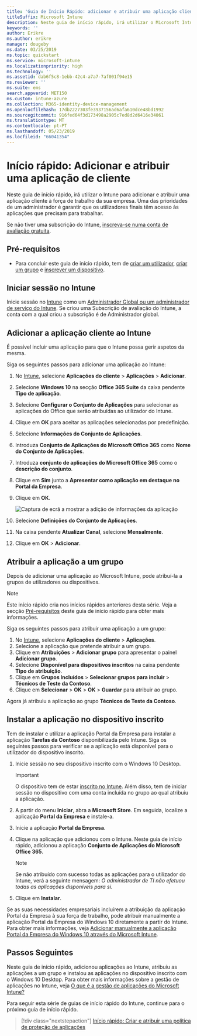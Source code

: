 ```yaml
---
title: 'Guia de Início Rápido: adicionar e atribuir uma aplicação cliente'
titleSuffix: Microsoft Intune
description: Neste guia de início rápido, irá utilizar o Microsoft Intune para adicionar e atribuir uma aplicação cliente.
keywords: ''
author: Erikre
ms.author: erikre
manager: dougeby
ms.date: 03/25/2019
ms.topic: quickstart
ms.service: microsoft-intune
ms.localizationpriority: high
ms.technology: ''
ms.assetid: dab6f5c8-1ebb-42c4-a7a7-7af001f94e15
ms.reviewer: ''
ms.suite: ems
search.appverid: MET150
ms.custom: intune-azure
ms.collection: M365-identity-device-management
ms.openlocfilehash: 17db2227303fe3937156ad6afa610dce48bd1992
ms.sourcegitcommit: 916fed64f3d173498a2905c7ed8d2d6416e34061
ms.translationtype: MT
ms.contentlocale: pt-PT
ms.lasthandoff: 05/23/2019
ms.locfileid: "66041354"
---
```

# <a name="quickstart-add-and-assign-a-client-app"></a>Início rápido: Adicionar e atribuir uma aplicação de cliente

Neste guia de início rápido, irá utilizar o Intune para adicionar e atribuir uma aplicação cliente à força de trabalho da sua empresa. Uma das prioridades de um administrador é garantir que os utilizadores finais têm acesso às aplicações que precisam para trabalhar. 

Se não tiver uma subscrição do Intune, [inscreva-se numa conta de avaliação gratuita](free-trial-sign-up.md).

## <a name="prerequisites"></a>Pré-requisitos

- Para concluir este guia de início rápido, tem de [criar um utilizador](quickstart-create-user.md), [criar um grupo](quickstart-create-group.md) e [inscrever um dispositivo](quickstart-setup-auto-enrollment.md).

## <a name="sign-in-to-intune"></a>Iniciar sessão no Intune

Inicie sessão no [Intune](https://aka.ms/intuneportal) como um [Administrador Global ou um administrador de serviço do Intune](users-add.md#types-of-administrators). Se criou uma Subscrição de avaliação do Intune, a conta com a qual criou a subscrição é de Administrador global.

## <a name="add-the-client-app-to-intune"></a>Adicionar a aplicação cliente ao Intune

É possível incluir uma aplicação para que o Intune possa gerir aspetos da mesma. 

Siga os seguintes passos para adicionar uma aplicação ao Intune:

1. No [Intune](https://aka.ms/intuneportal), selecione **Aplicações do cliente** > **Aplicações** > **Adicionar**. 
2. Selecione **Windows 10** na secção **Office 365 Suite** da caixa pendente **Tipo de aplicação**.
3. Selecione **Configurar o Conjunto de Aplicações** para selecionar as aplicações do Office que serão atribuídas ao utilizador do Intune.
4. Clique em **OK** para aceitar as aplicações selecionadas por predefinição.
5. Selecione **Informações do Conjunto de Aplicações**.
6. Introduza **Conjunto de Aplicações do Microsoft Office 365** como **Nome do Conjunto de Aplicações**.
7. Introduza **conjunto de aplicações do Microsoft Office 365** como o **descrição do conjunto**.
8. Clique em **Sim** junto a **Apresentar como aplicação em destaque no Portal da Empresa**.
9. Clique em **OK**.

    ![Captura de ecrã a mostrar a adição de informações da aplicação](media/quickstart-add-assign-app/quickstart-add-assign-app-01.png)

8. Selecione **Definições do Conjunto de Aplicações**.
9. Na caixa pendente **Atualizar Canal**, selecione **Mensalmente**.
10. Clique em **OK** > **Adicionar**.

## <a name="assign-the-app-to-a-group"></a>Atribuir a aplicação a um grupo

Depois de adicionar uma aplicação ao Microsoft Intune, pode atribuí-la a grupos de utilizadores ou dispositivos.

> [!NOTE]
> Este início rápido cria nos inícios rápidos anteriores desta série. Veja a secção [Pré-requisitos](quickstart-add-assign-app.md#prerequisites) deste guia de início rápido para obter mais informações.

Siga os seguintes passos para atribuir uma aplicação a um grupo:
1. No [Intune](https://aka.ms/intuneportal), selecione **Aplicações do cliente** > **Aplicações**. 
2. Selecione a aplicação que pretende atribuir a um grupo.   
3. Clique em **Atribuições** > **Adicionar grupo** para apresentar o painel **Adicionar grupo**.
4. Selecione **Disponível para dispositivos inscritos** na caixa pendente **Tipo de atribuição**. 
5. Clique em **Grupos Incluídos** > **Selecionar grupos para incluir** > **Técnicos de Teste da Contoso**.
6. Clique em **Selecionar** > **OK** > **OK** > **Guardar** para atribuir ao grupo.

Agora já atribuiu a aplicação ao grupo **Técnicos de Teste da Contoso**.

## <a name="install-the-app-on-the-enrolled-device"></a>Instalar a aplicação no dispositivo inscrito

Tem de instalar e utilizar a aplicação Portal da Empresa para instalar a aplicação **Tarefas da Contoso** disponibilizada pelo Intune. Siga os seguintes passos para verificar se a aplicação está disponível para o utilizador do dispositivo inscrito.

1. Inicie sessão no seu dispositivo inscrito com o Windows 10 Desktop.

    > [!IMPORTANT]
    > O dispositivo tem de estar [inscrito no Intune](quickstart-enroll-windows-device.md). Além disso, tem de iniciar sessão no dispositivo com uma conta incluída no grupo ao qual atribuiu a aplicação.

2. A partir do menu **Iniciar**, abra a **Microsoft Store**. Em seguida, localize a aplicação **Portal da Empresa** e instale-a.
3. Inicie a aplicação **Portal da Empresa**.
4. Clique na aplicação que adicionou com o Intune. Neste guia de início rápido, adicionou a aplicação **Conjunto de Aplicações do Microsoft Office 365**.

    > [!NOTE]
    > Se não atribuído com sucesso todas as aplicações para o utilizador do Intune, verá a seguinte mensagem: *O administrador de TI não efetuou todas as aplicações disponíveis para si.*

5. Clique em **Instalar**.

Se as suas necessidades empresariais incluírem a atribuição da aplicação Portal da Empresa à sua força de trabalho, pode atribuir manualmente a aplicação Portal da Empresa do Windows 10 diretamente a partir do Intune. Para obter mais informações, veja [Adicionar manualmente a aplicação Portal da Empresa do Windows 10 através do Microsoft Intune](store-apps-company-portal-app.md).

## <a name="next-steps"></a>Passos Seguintes

Neste guia de início rápido, adicionou aplicações ao Intune, atribuiu as aplicações a um grupo e instalou as aplicações no dispositivo inscrito com o Windows 10 Desktop. Para obter mais informações sobre a gestão de aplicações no Intune, veja [O que é a gestão de aplicações do Microsoft Intune?](app-management.md)

Para seguir esta série de guias de início rápido do Intune, continue para o próximo guia de início rápido.

> [!div class="nextstepaction"]
> [Início rápido: Criar e atribuir uma política de proteção de aplicações](quickstart-create-assign-app-policy.md)

